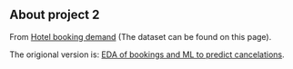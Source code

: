 ## About project 2

From [Hotel booking demand](https://www.kaggle.com/datasets/jessemostipak/hotel-booking-demand) (The dataset can be found on this page). 

The origional version is: [EDA of bookings and ML to predict cancelations](https://www.kaggle.com/code/marcuswingen/eda-of-bookings-and-ml-to-predict-cancelations).
